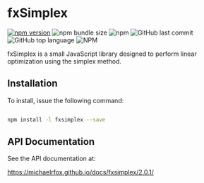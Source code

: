 # fxSimplex

 [![npm version](https://badge.fury.io/js/fxsimplex.svg)](https://badge.fury.io/js/fxsimplex)
 ![npm bundle size](https://img.shields.io/bundlephobia/min/fxsimplex)
 ![npm](https://img.shields.io/npm/dw/fxsimplex)
 ![GitHub last commit](https://img.shields.io/github/last-commit/MichaelRFox/fxSimplex)
 ![GitHub top language](https://img.shields.io/github/languages/top/MichaelRFox/fxSimplex)
 ![NPM](https://img.shields.io/npm/l/fxsimplex)
 
fxSimplex is a small JavaScript library designed to perform linear optimization using the simplex method. 

## Installation

To install, issue the following command:

```bash

npm install -l fxsimplex --save

```

## API Documentation
See the API documentation at:

https://michaelrfox.github.io/docs/fxsimplex/2.0.1/